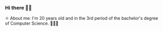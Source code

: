 ### Hi there 👋🏾

⚛️ About me: I'm 20 years old and in the 3rd period of the bachelor's degree of Computer Science. 👨🏾‍💻
<!--
**IsaacAlves7/IsaacAlves7** is a ✨ _special_ ✨ repository because its `README.md` (this file) appears on your GitHub profile.

-🔭 I’m currently working on web development Full-Stack.
-🌱 I’m currently learning about IoT, Computer Networks, Distributed Computing, AI, Machine Learning and Deep Learning.
-👯 I’m looking to collaborate on new web applications.
-😄 I really like to learn.
-💜 My passion: I'm very passionate about technologies and i'm always learning and creating new applications, projects and implementing them.
-🎯 Focused in Full-Stack development with: HTML5 , CSS3, JavaScript, jQuery, Sass, Vue.js, React.js, React Native, IONIC, Angular.js, Node.js, Java, Python, PHP, C# and C++.

🚀 I'm Junior Full-Stack Developer. 🛸

⚓ And future 1st lieutenant. 🎖️



